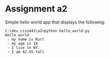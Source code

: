 # Assignment a2

Simple hello world app that displays the following:

```
C:\dev_ciss441\a2>python hello_world.py
Hello world
 - my name is Kurt
 - my age is 18
 - I live in NY.
 - I am 42.95 tall
 ```
